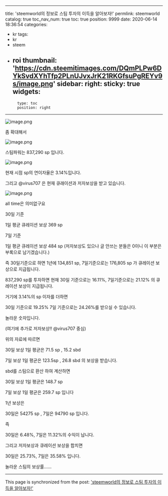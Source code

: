 
---
title: 'steemworld의 정보로 스팀 투자의 이득을 알아보자!'
permlink: steemworld
catalog: true
toc_nav_num: true
toc: true
position: 9999
date: 2020-06-14 18:36:54
categories:
- kr
tags:
- kr
- steem
- roi
thumbnail: 'https://cdn.steemitimages.com/DQmPLPw6DYkSvdXYhTfp2PLnUJvxJrK21RKGfsuPgREYv9s/image.png'
sidebar:
    right:
        sticky: true
widgets:
    -
        type: toc
        position: right
---


![image.png](https://cdn.steemitimages.com/DQmPLPw6DYkSvdXYhTfp2PLnUJvxJrK21RKGfsuPgREYv9s/image.png)

좀 확대해서

![image.png](https://cdn.steemitimages.com/DQmVrxN6HDLRg8yJZkqwN93MwCqijm3bqMKXV5ucJyXNaZa/image.png)


스팀파워는 837,290 sp  입니다.


![image.png](https://cdn.steemitimages.com/DQmaCCE1k5MsyFqfrtiuCM6c9diQBJ6Q59P5HLCiKMBbcLs/image.png)

현재 시점 sp의 연이자율은 3.14%입니다.

그리고 @virus707 은 현재 큐래이션과 저자보상을 받고 있습니다.



![image.png](https://cdn.steemitimages.com/DQmd1oLGYfn18Y8K9nHmgGmJnDhGNNRMsxK5QUxZtH7PoC5/image.png)

all time은 의미없구요

30일 기준

1일 평균 큐레이션 보상 369 sp

7일 기준

1일 평균 큐레이션 보상 484 sp
(저자보상도 있으나 글 안쓰는 분들은 0이니 이 부분은 부록으로 남기겠습니다.)

즉 30일기준으로 하면 1년에 134,851 sp, 7일기준으로는 176,805 sp 가 큐레이션 보상으로 지급됩니다.

837,290 sp를 투자하면 현재 30일 기준으로는 16.11%, 7일기준으로는 21.12% 의 큐레이션 보상이 지급됩니다.

거기에 3.14%의 sp 이자를 더하면

30일 기준으로 19.25% 7일 기준으로는 24.26%를 받으실 수 있습니다.

놀라운 숫자입니다.




(여기에 추가로 저자보상!! @virus707 중심)

위의 자료에 따르면

30일 보상  1일 평균은 71.5 sp , 15.2 sbd

7일 보상 1일 평균은 123.5sp , 26.8 sbd 의 보상을 받습니다.


sbd를 스팀으로 환산 하여 계산하면 

30일 보상 1일 평균은 148.7 sp

7일 보상 1일 평균은 259.7 sp  입니다

1년 보상은 

30일은 54275 sp , 7일은 94790 sp 입니다.

즉

30일은 6.48%, 7일은 11.32%의 수익이 납니다.

그리고 저자보상과 큐레이션 보상을 합치면

30일은 25.73%, 7일은 35.58% 입니다.



놀라운 스팀의 보상률......

- - -

This page is synchronized from the post: ['steemworld의 정보로 스팀 투자의 이득을 알아보자!'](https://steemit.com/@virus707/steemworld)
